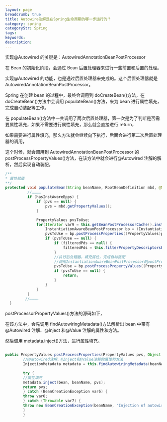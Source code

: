 ```yaml
---
layout: page
breadcrumb: true
title: Autowire注解是在Spring生命周期的哪一步运行的？
category: spring
categoryStr: Spring
tags:
keywords:
description:
---
```



实现@Autowired 的关键是：AutowiredAnnotationBeanPostProcessor

在 Bean 的初始化阶段，会通过 Bean 后置处理器来进行一些前置和后置的处理。

实现@Autowired 的功能，也是通过后置处理器来完成的。这个后置处理器就是 AutowiredAnnotationBeanPostProcessor。

Spring 在创建 bean 的过程中，最终会调用到 doCreateBean()方法，在 doCreateBean()方法中会调用 populateBean()方法，来为 bean 进行属性填充，完成自动装配等工作。

在 populateBean()方法中一共调用了两次后置处理器，第一次是为了判断是否需要属性填充，如果不需要进行属性填充，那么就会直接进行 return，

如果需要进行属性填充，那么方法就会继续向下执行，后面会进行第二次后置处理器的调用，

这个时候，就会调用到 AutowiredAnnotationBeanPostProcessor 的 postProcessPropertyValues()方法，在该方法中就会进行@Autowired 注解的解析，然后实现自动装配。

```java
/**
* 属性赋值
**/
protected void populateBean(String beanName, RootBeanDefinition mbd, @Nullable BeanWrapper bw) {
          //…………
          if (hasInstAwareBpps) {
              if (pvs == null) {
                  pvs = mbd.getPropertyValues();
              }

              PropertyValues pvsToUse;
              for(Iterator var9 = this.getBeanPostProcessorCache().instantiationAware.iterator(); var9.hasNext(); pvs = pvsToUse) {
                  InstantiationAwareBeanPostProcessor bp = (InstantiationAwareBeanPostProcessor)var9.next();
                  pvsToUse = bp.postProcessProperties((PropertyValues)pvs, bw.getWrappedInstance(), beanName);
                  if (pvsToUse == null) {
                      if (filteredPds == null) {
                          filteredPds = this.filterPropertyDescriptorsForDependencyCheck(bw, mbd.allowCaching);
                      }
                      //执行后处理器，填充属性，完成自动装配
                      //调用InstantiationAwareBeanPostProcessor的postProcessPropertyValues()方法
                      pvsToUse = bp.postProcessPropertyValues((PropertyValues)pvs, filteredPds, bw.getWrappedInstance(), beanName);
                      if (pvsToUse == null) {
                          return;
                      }
                  }
              }
          }
         //…………
  }

```

postProcessorPropertyValues()方法的源码如下，

在该方法中，会先调用 findAutowiringMetadata()方法解析出 bean 中带有@Autowired 注解、@Inject 和@Value 注解的属性和方法。

然后调用 metadata.inject()方法，进行属性填充。
```java

public PropertyValues postProcessProperties(PropertyValues pvs, Object bean, String beanName) {
        //@Autowired注解、@Inject和@Value注解的属性和方法
        InjectionMetadata metadata = this.findAutowiringMetadata(beanName, bean.getClass(), pvs);

        try {
        //属性填充
        metadata.inject(bean, beanName, pvs);
        return pvs;
        } catch (BeanCreationException var6) {
        throw var6;
        } catch (Throwable var7) {
        throw new BeanCreationException(beanName, "Injection of autowired dependencies failed", var7);
        }
        }

```

